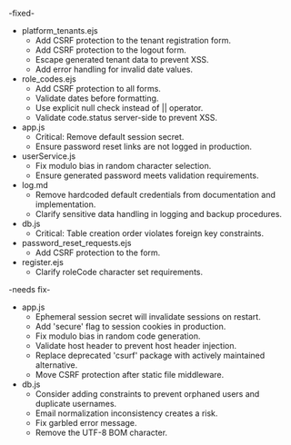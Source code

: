 -fixed-

- platform_tenants.ejs
    - Add CSRF protection to the tenant registration form.
    - Add CSRF protection to the logout form.
    - Escape generated tenant data to prevent XSS.
    - Add error handling for invalid date values.
- role_codes.ejs
    - Add CSRF protection to all forms.
    - Validate dates before formatting.
    - Use explicit null check instead of || operator.
    - Validate code.status server-side to prevent XSS.
- app.js
    - Critical: Remove default session secret.
    - Ensure password reset links are not logged in production.
- userService.js
    - Fix modulo bias in random character selection.
    - Ensure generated password meets validation requirements.
- log.md
    - Remove hardcoded default credentials from documentation and implementation.
    - Clarify sensitive data handling in logging and backup procedures.
- db.js
    - Critical: Table creation order violates foreign key constraints.
- password_reset_requests.ejs
    - Add CSRF protection to the form.
- register.ejs
    - Clarify roleCode character set requirements.

-needs fix-
- app.js
    - Ephemeral session secret will invalidate sessions on restart.
    - Add 'secure' flag to session cookies in production.
    - Fix modulo bias in random code generation.
    - Validate host header to prevent host header injection.
    - Replace deprecated 'csurf' package with actively maintained alternative.
    - Move CSRF protection after static file middleware.
- db.js
    - Consider adding constraints to prevent orphaned users and duplicate usernames.
    - Email normalization inconsistency creates a risk.
    - Fix garbled error message.
    - Remove the UTF-8 BOM character.
